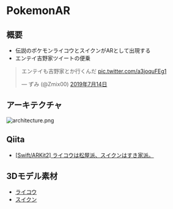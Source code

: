 # PokemonAR

## 概要

- 伝説のポケモンライコウとスイクンがARとして出現する
- エンテイ吉野家ツイートの便乗

<blockquote class="twitter-tweet" data-lang="ja"><p lang="ja" dir="ltr">エンテイも吉野家とか行くんだ <a href="https://t.co/a3joquFEg1">pic.twitter.com/a3joquFEg1</a></p>&mdash; ずみ (@Zmix00) <a href="https://twitter.com/Zmix00/status/1150317635441065984?ref_src=twsrc%5Etfw">2019年7月14日</a></blockquote>

## アーキテクチャ

![architecture.png](https://qiita-image-store.s3.ap-northeast-1.amazonaws.com/0/105093/e2ff242c-7b0d-63f3-25dc-b979222b9d1b.png)

## Qiita

- [[Swift/ARKit2] ライコウは松屋派、スイクンはすき家派。](https://qiita.com/IZUMIRU/private/e64328a2e59af8e219db)

## 3Dモデル素材

- [ライコウ](https://3dwarehouse.sketchup.com/model/u9ca17e58-5070-48dd-948a-947b3d42d4b4/Raikou-Pok%C3%A9mon-X-and-Y)
- [スイクン](https://3dwarehouse.sketchup.com/model/u476ce6de-1859-4598-9736-370255a91f36/Suicune-Pok%C3%A9mon-X-and-Y)
